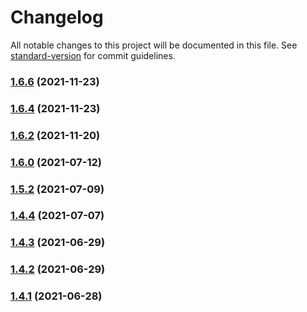 # Changelog

All notable changes to this project will be documented in this file. See [standard-version](https://github.com/conventional-changelog/standard-version) for commit guidelines.

### [1.6.6](https://github.com/koatty/koatty_container/compare/v1.6.2...v1.6.6) (2021-11-23)

### [1.6.4](https://github.com/koatty/koatty_container/compare/v1.6.2...v1.6.4) (2021-11-23)

### [1.6.2](https://github.com/koatty/koatty_container/compare/v1.6.0...v1.6.2) (2021-11-20)

### [1.6.0](https://github.com/koatty/koatty_container/compare/v1.5.2...v1.6.0) (2021-07-12)

### [1.5.2](https://github.com/koatty/koatty_container/compare/v1.4.4...v1.5.2) (2021-07-09)

### [1.4.4](https://github.com/koatty/koatty_container/compare/v1.4.3...v1.4.4) (2021-07-07)

### [1.4.3](https://github.com/koatty/koatty_container/compare/v1.4.2...v1.4.3) (2021-06-29)

### [1.4.2](https://github.com/koatty/koatty_container/compare/v1.4.1...v1.4.2) (2021-06-29)

### [1.4.1](https://github.com/koatty/koatty_container/compare/v1.3.12...v1.4.1) (2021-06-28)
